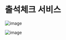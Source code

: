 # 출석체크 서비스
![image](https://github.com/Combi153/yeahhh/assets/106813090/dbe64e91-c99e-4a4d-a7bd-ea200785a160)

![image](https://github.com/Combi153/yeahhh/assets/106813090/d5ced9f6-121f-43eb-a0ab-ef269a33e284)
